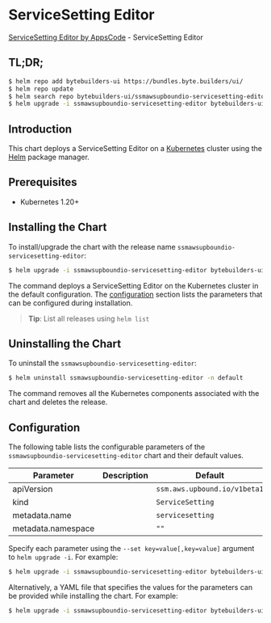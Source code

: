 # ServiceSetting Editor

[ServiceSetting Editor by AppsCode](https://byte.builders) - ServiceSetting Editor

## TL;DR;

```bash
$ helm repo add bytebuilders-ui https://bundles.byte.builders/ui/
$ helm repo update
$ helm search repo bytebuilders-ui/ssmawsupboundio-servicesetting-editor --version=v0.4.18
$ helm upgrade -i ssmawsupboundio-servicesetting-editor bytebuilders-ui/ssmawsupboundio-servicesetting-editor -n default --create-namespace --version=v0.4.18
```

## Introduction

This chart deploys a ServiceSetting Editor on a [Kubernetes](http://kubernetes.io) cluster using the [Helm](https://helm.sh) package manager.

## Prerequisites

- Kubernetes 1.20+

## Installing the Chart

To install/upgrade the chart with the release name `ssmawsupboundio-servicesetting-editor`:

```bash
$ helm upgrade -i ssmawsupboundio-servicesetting-editor bytebuilders-ui/ssmawsupboundio-servicesetting-editor -n default --create-namespace --version=v0.4.18
```

The command deploys a ServiceSetting Editor on the Kubernetes cluster in the default configuration. The [configuration](#configuration) section lists the parameters that can be configured during installation.

> **Tip**: List all releases using `helm list`

## Uninstalling the Chart

To uninstall the `ssmawsupboundio-servicesetting-editor`:

```bash
$ helm uninstall ssmawsupboundio-servicesetting-editor -n default
```

The command removes all the Kubernetes components associated with the chart and deletes the release.

## Configuration

The following table lists the configurable parameters of the `ssmawsupboundio-servicesetting-editor` chart and their default values.

|     Parameter      | Description |                 Default                 |
|--------------------|-------------|-----------------------------------------|
| apiVersion         |             | <code>ssm.aws.upbound.io/v1beta1</code> |
| kind               |             | <code>ServiceSetting</code>             |
| metadata.name      |             | <code>servicesetting</code>             |
| metadata.namespace |             | <code>""</code>                         |


Specify each parameter using the `--set key=value[,key=value]` argument to `helm upgrade -i`. For example:

```bash
$ helm upgrade -i ssmawsupboundio-servicesetting-editor bytebuilders-ui/ssmawsupboundio-servicesetting-editor -n default --create-namespace --version=v0.4.18 --set apiVersion=ssm.aws.upbound.io/v1beta1
```

Alternatively, a YAML file that specifies the values for the parameters can be provided while
installing the chart. For example:

```bash
$ helm upgrade -i ssmawsupboundio-servicesetting-editor bytebuilders-ui/ssmawsupboundio-servicesetting-editor -n default --create-namespace --version=v0.4.18 --values values.yaml
```

